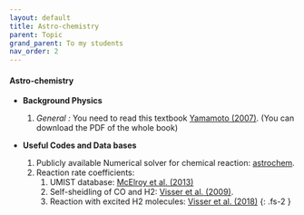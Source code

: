 ```yaml
---
layout: default
title: Astro-chemistry
parent: Topic
grand_parent: To my students
nav_order: 2
---
```


#### Astro-chemistry 


- **Background Physics**
    1. *General :* You need to read this textbook [Yamamoto (2007)](https://link.springer.com/book/10.1007/978-4-431-54171-4). (You can download the PDF of the whole book)

- **Useful Codes and Data bases**
    1. Publicly available Numerical solver for chemical reaction: [astrochem](https://ui.adsabs.harvard.edu/abs/2015ascl.soft07010M/abstract).
    2. Reaction rate coefficients:
        1. UMIST database: [McElroy et al. (2013)](https://ui.adsabs.harvard.edu/abs/2013A%26A...550A..36M/abstract)
        2. Self-sheidling of CO and H2: [Visser et al. (2009)](https://ui.adsabs.harvard.edu/abs/2009A%26A...503..323V/abstract).
        3. Reaction with excited H2 molecules: [Visser et al.  (2018)](https://ui.adsabs.harvard.edu/abs/2018A%26A...615A..75V/abstract)
{: .fs-2 }
